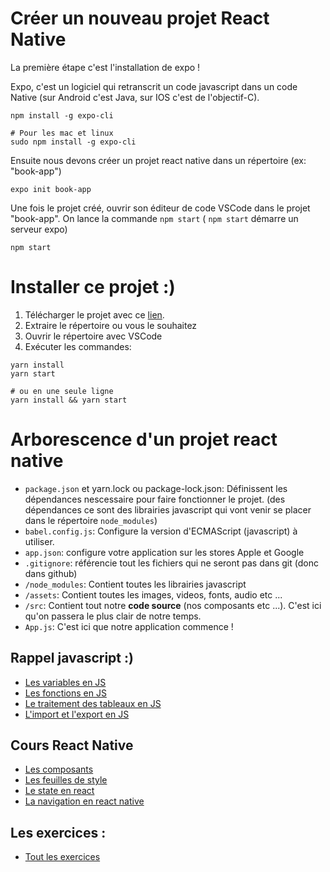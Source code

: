 # Créer un nouveau projet React Native

La première étape c'est l'installation de expo !

Expo, c'est un logiciel qui retranscrit un code javascript
dans un code Native (sur Android c'est Java, sur IOS c'est de l'objectif-C).

```
npm install -g expo-cli

# Pour les mac et linux
sudo npm install -g expo-cli
```

Ensuite nous devons créer un projet react native dans un répertoire
(ex: "book-app")

```
expo init book-app
```

Une fois le projet créé, ouvrir son éditeur de code
VSCode dans le projet "book-app".
On lance la commande `npm start` (
`npm start` démarre un serveur expo)

```
npm start
```

# Installer ce projet :)

1. Télécharger le projet avec ce [lien](https://github.com/Djeg/book-library-native-app/archive/refs/heads/master.zip).
2. Extraire le répertoire ou vous le souhaitez
3. Ouvrir le répertoire avec VSCode
4. Exécuter les commandes:

```shell
yarn install
yarn start

# ou en une seule ligne
yarn install && yarn start
```

# Arborescence d'un projet react native

- `package.json` et yarn.lock ou package-lock.json: Définissent les dépendances nescessaire pour faire fonctionner le projet. (des dépendances ce sont des librairies javascript qui vont venir se placer dans le répertoire `node_modules`)
- `babel.config.js`: Configure la version d'ECMAScript (javascript) à utiliser.
- `app.json`: configure votre application sur les stores Apple et Google
- `.gitignore`: référencie tout les fichiers qui ne seront pas dans git (donc dans github)
- `/node_modules`: Contient toutes les librairies javascript
- `/assets`: Contient toutes les images, videos, fonts, audio etc ...
- `/src`: Contient tout notre **code source** (nos composants etc ...). C'est ici qu'on passera
le plus clair de notre temps.
- `App.js`: C'est ici que notre application commence !

## Rappel javascript :)

- [Les variables en JS](./doc/variables.js)
- [Les fonctions en JS](./doc/functions.js)
- [Le traitement des tableaux en JS](./doc/array.js)
- [L'import et l'export en JS](./doc/import-export.md)

## Cours React Native

- [Les composants](./doc/Components.md)
- [Les feuilles de style](./doc/stylesheets.md)
- [Le state en react](./doc/State.md)
- [La navigation en react native](./doc/navigation.md)

## Les exercices :

- [Tout les exercices](./doc/exos.md)